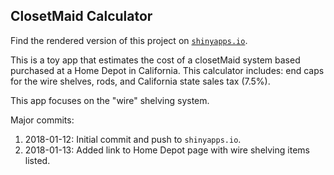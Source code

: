 ## ClosetMaid Calculator

Find the rendered version of this project on [`shinyapps.io`](https://butterflyology.shinyapps.io/closetMaidCalculator/).

This is a toy app that estimates the cost of a closetMaid system based purchased at a Home Depot in California. This calculator includes: end caps for the wire shelves, rods, and California state sales tax (7.5%).

This app focuses on the "wire" shelving system.


Major commits:

1) 2018-01-12: Initial commit and push to `shinyapps.io`.
1) 2018-01-13: Added link to Home Depot page with wire shelving items listed.
